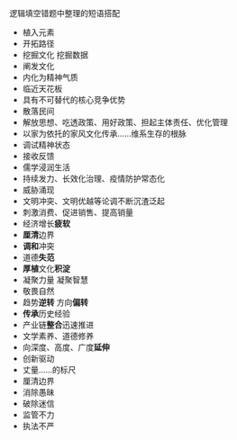 







逻辑填空错题中整理的短语搭配

* 植入元素
* 开拓路径
* 挖掘文化 挖掘数据
* 阐发文化
* 内化为精神气质
* 临近天花板
* 具有不可替代的核心竞争优势
* 散落民间
* 解放思想、吃透政策、用好政策、担起主体责任、优化管理
* 以家为依托的家风文化传承......维系生存的根脉
* 调试精神状态
* 接收反馈
* 儒学浸润生活
* 持续发力、长效化治理、疫情防护常态化
* 威胁涌现
* 文明冲突、文明优越等论调不断沉渣泛起
* 刺激消费、促进销售、提高销量
* 经济增长**疲软**
* **厘清**边界
* **调和**冲突
* 道德**失范**
* **厚植**文化**积淀**
* 凝聚力量 凝聚智慧
* 敬畏自然
* 趋势**逆转** 方向**偏转**
* **传承**历史经验
* 产业链**整合**迅速推进
* 文学素养、道德修养
* 向深度、高度、广度**延伸**
* 创新驱动
* 丈量......的标尺
* 厘清边界
* 消除愚昧
* 破除迷信
* 监管不力
* 执法不严

